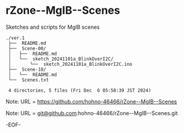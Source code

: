 # rZone--MgIB--Scenes

Sketches and scripts for MgIB scenes

    ./ver.1
     ├──  README.md
     ├──  Scene-00/
     │   ├──  README.md
     │   └──  sketch_20241101a_BlinkOverI2C/
     │       └──  sketch_20241101a_BlinkOverI2C.ino
     ├──  Scene-10/
     │   └──  README.md
     └──  Scenes.txt
     
     4 directories, 5 files (Fri Dec  6 05:58:39 JST 2024)

Note: URL = https://github.com/hohno-46466/rZone--MgIB--Scenes

Note: URL = git@github.com:hohno-46466/rZone--MgIB--Scenes.git

-EOF-
